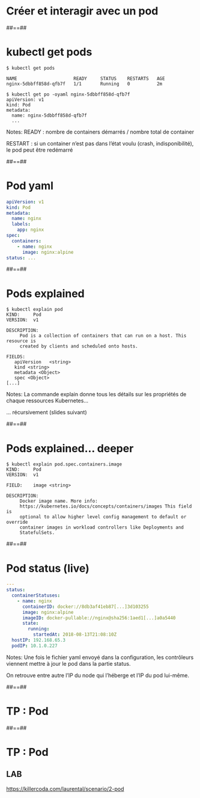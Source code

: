 <!-- .slide: class="transition-bg-sfeir-3"-->

# Créer et interagir avec un pod

##==##

<!-- .slide: class="with-code max-height" -->

# kubectl get pods

```shell
$ kubectl get pods

NAME                     READY     STATUS    RESTARTS   AGE
nginx-5dbbff858d-qfb7f   1/1       Running   0          2m

$ kubectl get po -oyaml nginx-5dbbff858d-qfb7f
apiVersion: v1
kind: Pod
metadata:
  name: nginx-5dbbff858d-qfb7f
  ...
```

<!-- .element: class="big-code" -->

Notes:
READY : nombre de containers démarrés / nombre total de container

RESTART : si un container n’est pas dans l’état voulu (crash, indisponibilité), le pod peut être redémarré

##==##

<!-- .slide: class="with-code max-height" -->

# Pod yaml

```yaml
apiVersion: v1
kind: Pod
metadata:
  name: nginx
  labels:
    app: nginx
spec:
  containers:
    - name: nginx
      image: nginx:alpine
status: ...
```

<!-- .element: class="big-code" -->

##==##

<!-- .slide: class="with-code" -->

# Pods explained

```shell
$ kubectl explain pod
KIND:     Pod
VERSION:  v1

DESCRIPTION:
     Pod is a collection of containers that can run on a host. This resource is
     created by clients and scheduled onto hosts.

FIELDS:
   apiVersion	<string>
   kind	<string>
   metadata	<Object>
   spec	<Object>
[...]

```

Notes:
La commande
explain
donne tous les détails sur les propriétés de chaque ressources Kubernetes…

… récursivement (slides suivant)

##==##

<!-- .slide: class="with-code" -->

# Pods explained… deeper

```shell
$ kubectl explain pod.spec.containers.image
KIND:     Pod
VERSION:  v1

FIELD:    image <string>

DESCRIPTION:
     Docker image name. More info:
     https://kubernetes.io/docs/concepts/containers/images This field is
     optional to allow higher level config management to default or override
     container images in workload controllers like Deployments and
     StatefulSets.

```

##==##

<!-- .slide: class="with-code" -->

# Pod status (live)

```yaml
---
status:
  containerStatuses:
    - name: nginx
      containerID: docker://8db3af41eb87[...]3d103255
      image: nginx:alpine
      imageID: docker-pullable://nginx@sha256:1aed1[...]a0a5440
      state:
        running:
          startedAt: 2018-08-13T21:08:10Z
  hostIP: 192.168.65.3
  podIP: 10.1.0.227
```

Notes:
Une fois le fichier yaml envoyé dans la configuration, les contrôleurs viennent mettre à jour le pod dans la partie status.

On retrouve entre autre l’IP du
node
qui l’héberge et l’IP du
pod
lui-même.

##==##

<!-- .slide: class="transition-bg-sfeir-2"-->

# TP : Pod

##==##

<!-- .slide: class="exercice"-->

# TP : Pod

## LAB

https://killercoda.com/laurental/scenario/2-pod